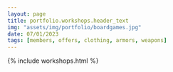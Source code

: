 ```yaml
---
layout: page
title: portfolio.workshops.header_text
img: "assets/img/portfolio/boardgames.jpg"
date: 07/01/2023
tags: [members, offers, clothing, armors, weapons]
---
```


{% include workshops.html %}
